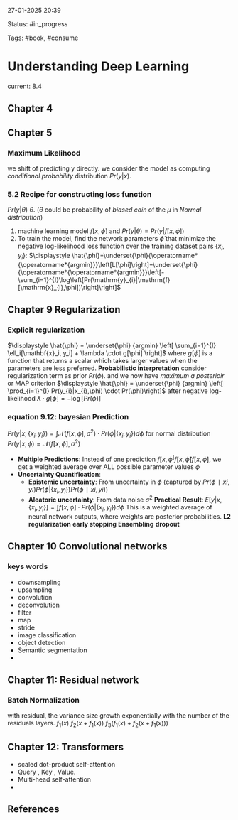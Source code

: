 

27-01-2025 20:39

Status: #in_progress

Tags: #book, #consume 

# Understanding Deep Learning

current: 8.4


## Chapter 4


## Chapter 5
### Maximum Likelihood
we shift of predicting y directly. we consider the model as computing *conditional probability* distribution $Pr(y|x)$. 
### 5.2 Recipe for constructing loss function

 $Pr(y|\theta)$ $\theta$. ($\theta$ could be probability of *biased coin* of the $\mu$ in *Normal distribution*)
1.  machine learning model $f[x,\phi]$ and $Pr(y|\theta)=Pr(y|f[x,\phi])$
2. To train the model, find the network parameters $\hat{\phi}$ that minimize the negative
log-likelihood loss function over the training dataset pairs $\{x_{i}, y_{i}\}$:
$\displaystyle \hat{\phi}=\underset{\phi}{\operatorname*{\operatorname*{argmin}}}\left[L[\phi]\right]=\underset{\phi}{\operatorname*{\operatorname*{argmin}}}\left[-\sum_{i=1}^{I}\log\left[Pr(\mathrm{y}_{i}|\mathrm{f}[\mathrm{x}_{i},\phi])\right]\right]$

## Chapter 9 Regularization
### Explicit regularization
$\displaystyle \hat{\phi} = \underset{\phi} {argmin} \left[ \sum_{i=1}^{I} \ell_i[\mathbf{x}_i, y_i] + \lambda \cdot g[\phi] \right]$
where $g[ϕ]$ is a function that returns a scalar which takes larger values when the parameters are less preferred.
**Probabilistic interpretation**
consider regularization term as prior $Pr(\phi)$. and we now have *maximum a posterioir* or MAP criterion
$\displaystyle \hat{\phi} = \underset{\phi} {argmin} \left[ \prod_{i=1}^{I} Pr(y_{i}|x_{i},\phi) \cdot Pr(\phi)\right]$
after negative log-likelihood
$\lambda \cdot g[\phi]=-\log[Pr(\phi)]$
### equation 9.12: bayesian Prediction
$Pr(y|x, \{x_i, y_i\}) = \int \mathcal{N}(f[x, \phi], \sigma^2) \cdot Pr(\phi | \{x_i, y_i\}) d\phi$
for normal distribution $Pr(y|x, \phi) = \mathcal{N}(f[x, \phi], \sigma^2)$
- **Multiple Predictions**: Instead of one prediction $f[x,ϕ^]f[x, \hat{\phi}] f[x,ϕ^​]$, we get a weighted average over ALL possible parameter values $\phi$
- **Uncertainty Quantification**:
    - **Epistemic uncertainty**: From uncertainty in $\phi$ (captured by $Pr(ϕ∣{xi,yi})Pr(\phi|\{x_i, y_i\}) Pr(ϕ∣{xi​,yi​}))$
    - **Aleatoric uncertainty**: From data noise $\sigma^2$
**Practical Result**:
$E[y|x, \{x_i, y_i\}] = \int f[x, \phi] \cdot Pr(\phi|\{x_i, y_i\}) d\phi$
This is a weighted average of neural network outputs, where weights are posterior probabilities.
**L2 regularization**
**early stopping**
**Ensembling**
**dropout**

## Chapter 10 Convolutional networks

### keys words
- downsampling
- upsampling
- convolution
- deconvolution
- filter
- map
- stride
- image classification
- object detection
- Semantic segmentation
- 
## Chapter 11: Residual network

### Batch Normalization
with residual,  the variance size growth exponentially with the number of the residuals layers.
$f_{1}(x)$
$f_{2}(x+f_{1}(x))$
$f_{3}(f_{1}(x)+f_{2}(x+f_{1}(x)))$


## Chapter 12: Transformers
- scaled dot-product self-attention
- Query , Key , Value.
- Multi-head self-attention
- 
## References

